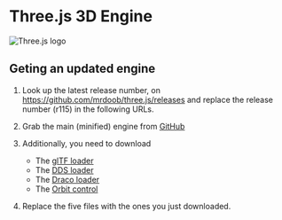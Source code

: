 # Three.js 3D Engine
![Three.js logo](logo.png)

## Geting an updated engine

1. Look up the latest release number, on https://github.com/mrdoob/three.js/releases
   and replace the release number (r115) in the following URLs.

1. Grab the main (minified) engine from [GitHub](https://github.com/mrdoob/three.js/blob/r115/build/three.min.js)

2. Additionally, you need to download
   * The [glTF loader](https://github.com/mrdoob/three.js/blob/r115/examples/js/loaders/GLTFLoader.js)
   * The [DDS loader](https://github.com/mrdoob/three.js/blob/r115/examples/js/loaders/DDSLoader.js)
   * The [Draco loader](https://github.com/mrdoob/three.js/blob/r115/examples/js/loaders/DRACOLoader.js)
   * The [Orbit control](https://github.com/mrdoob/three.js/blob/r115/examples/js/controls/OrbitControls.js)

3. Replace the five files with the ones you just downloaded.
